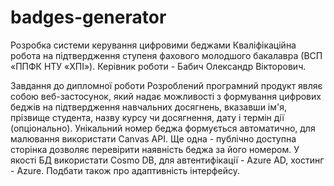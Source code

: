 # badges-generator
Розробка системи керування цифровими беджами
Кваліфікаційна робота на підтвердження ступеня фахового молодшого бакалавра (ВСП «ППФК НТУ «ХПІ»). Керівник роботи - Бабич Олександр Вікторович.

Завдання до дипломної роботи
Розроблений програмний продукт являє собою веб-застосунок, який надає можливості з формування цифрових беджів на підтвердження навчальних досягнень, вказавши ім'я, прізвище студента, назву курсу чи досягнення, дату і термін дії (опціонально). Унікальний номер беджа формується автоматично, для малювання використати Canvas API. Ще одна - публічно доступна сторінка дозволяє перевірити наявність беджа за його номером. У якості БД використати Cosmo DB, для автентифікації - Azure AD, хостинг - Azure. Подбати також про адаптивність інтерфейсу.
